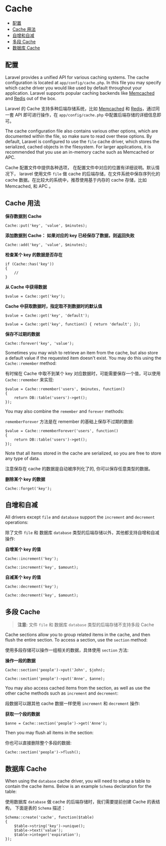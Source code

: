 # Cache

- [配置](#configuration)
- [Cache 用法](#cache-usage)
- [自增和自减](#increments-and-decrements)
- [多段 Cache](#cache-sections)
- [数据库 Cache](#database-cache)

<a name="configuration"></a>
## 配置

Laravel provides a unified API for various caching systems. The cache configuration is located at `app/config/cache.php`. In this file you may specify which cache driver you would like used by default throughout your application. Laravel supports popular caching backends like [Memcached](http://memcached.org) and [Redis](http://redis.io) out of the box.

Laravel 的 Cache 支持多种后端存储系统，比如 [Memcached](http://memcached.org) 和 [Redis](http://redis.io)，通过同一套 API 即可进行操作，在 `app/config/cache.php` 中配置后端存储的详细信息即可。

The cache configuration file also contains various other options, which are documented within the file, so make sure to read over these options. By default, Laravel is configured to use the `file` cache driver, which stores the serialized, cached objects in the filesystem. For larger applications, it is recommended that you use an in-memory cache such as Memcached or APC.

Cache 配置文件中提供各种选项， 在配置文件中对应的位置有详细说明。默认情况下， laravel 使用文件 `file` 做 cache 的后端存储，在文件系统中保存序列化的 cache 数据。在比较大的系统中，推荐使用基于内存的 cache 存储，比如 Memcached, 和 APC 。

<a name="cache-usage"></a>
## Cache 用法

**保存数据到 Cache**

	Cache::put('key', 'value', $minutes);

**添加数据到 Cache： 如果对应的 key 已经保存了数据，则返回失败**

	Cache::add('key', 'value', $minutes);

**检查某个 key 的数据是否存在**

	if (Cache::has('key'))
	{
		//
	}

**从 Cache 中获得数据**

	$value = Cache::get('key');

**Cache 中获取数据时，指定取不到数据时的默认值**

	$value = Cache::get('key', 'default');

	$value = Cache::get('key', function() { return 'default'; });

**保存不过期的数据**

	Cache::forever('key', 'value');

Sometimes you may wish to retrieve an item from the cache, but also store a default value if the requested item doesn't exist. You may do this using the `Cache::remember` method:

有时候在 Cache 中取不到某个 key 对应数据时，可能需要保存一个值，可以使用 `Cache::remember` 来实现:

	$value = Cache::remember('users', $minutes, function()
	{
		return DB::table('users')->get();
	});

You may also combine the `remember` and `forever` methods:

`rememberForever` 方法是在 remember 的基础上保存不过期的数据:

	$value = Cache::rememberForever('users', function()
	{
		return DB::table('users')->get();
	});

Note that all items stored in the cache are serialized, so you are free to store any type of data.

注意保存在 cache 的数据是自动被序列化了的, 你可以保存任意类型的数据。

**删除某个 key 的数据**

	Cache::forget('key');

<a name="increments-and-decrements"></a>
## 自增和自减

All drivers except `file` and `database` support the `increment` and `decrement` operations:

除了文件 `file` 和 数据库 `database` 类型的后端存储以外，其他都支持自增和自减操作:

**自增某个 key 的值**

	Cache::increment('key');

	Cache::increment('key', $amount);

**自减某个 key 的值**

	Cache::decrement('key');

	Cache::decrement('key', $amount);

<a name="cache-sections"></a>
## 多段 Cache

> **注意:** 文件 `file` 和 数据库 `database` 类型的后端存储不支持多段 Cache

Cache sections allow you to group related items in the cache, and then flush the entire section. To access a section, use the `section` method:

使用多段存储可以操作一组相关的数据，具体使用 `section` 方法:

**操作一段的数据**

	Cache::section('people')->put('John', $john);

	Cache::section('people')->put('Anne', $anne);

You may also access cached items from the section, as well as use the other cache methods such as `increment` and `decrement`:

段数据可以跟其他 cache 数据一样使用 `increment` 和 `decrement` 操作:

**获取一个段的数据**

	$anne = Cache::section('people')->get('Anne');

Then you may flush all items in the section:

你也可以直接删除整个多段的数据:

	Cache::section('people')->flush();

<a name="database-cache"></a>
## 数据库 Cache

When using the `database` cache driver, you will need to setup a table to contain the cache items. Below is an example `Schema` declaration for the table:

使用数据库 `database` 做 cache 的后端存储时，我们需要提前创建 Cache 的表结构， 下面是表的 `Schema` 描述：

	Schema::create('cache', function($table)
	{
		$table->string('key')->unique();
		$table->text('value');
		$table->integer('expiration');
	});

